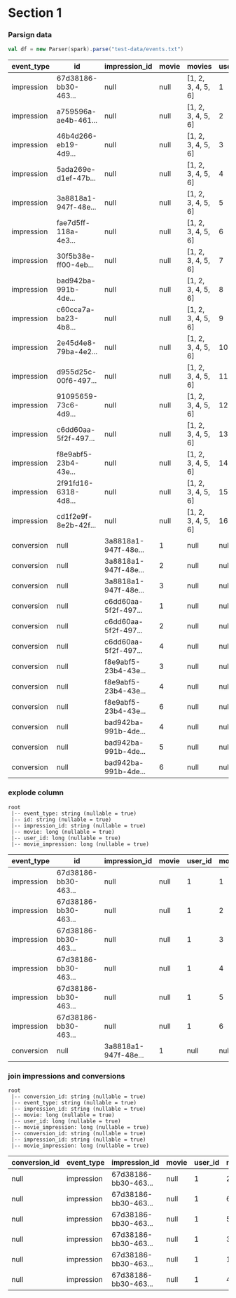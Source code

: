 # Section 1

### Parsign data


```scala
val df = new Parser(spark).parse("test-data/events.txt")
```


event_type|                  id|       impression_id|movie|            movies|user_id
----------|--------------------|--------------------|-----|------------------|-------
impression|67d38186-bb30-463...|                null| null|\[1, 2, 3, 4, 5, 6\]|      1
impression|a759596a-ae4b-461...|                null| null|\[1, 2, 3, 4, 5, 6\]|      2
impression|46b4d266-eb19-4d9...|                null| null|\[1, 2, 3, 4, 5, 6\]|      3
impression|5ada269e-d1ef-47b...|                null| null|\[1, 2, 3, 4, 5, 6\]|      4
impression|3a8818a1-947f-48e...|                null| null|\[1, 2, 3, 4, 5, 6\]|      5
impression|fae7d5ff-118a-4e3...|                null| null|\[1, 2, 3, 4, 5, 6\]|      6
impression|30f5b38e-ff00-4eb...|                null| null|\[1, 2, 3, 4, 5, 6\]|      7
impression|bad942ba-991b-4de...|                null| null|\[1, 2, 3, 4, 5, 6\]|      8
impression|c60cca7a-ba23-4b8...|                null| null|\[1, 2, 3, 4, 5, 6\]|      9
impression|2e45d4e8-79ba-4e2...|                null| null|\[1, 2, 3, 4, 5, 6\]|     10
impression|d955d25c-00f6-497...|                null| null|\[1, 2, 3, 4, 5, 6\]|     11
impression|91095659-73c6-4d9...|                null| null|\[1, 2, 3, 4, 5, 6\]|     12
impression|c6dd60aa-5f2f-497...|                null| null|\[1, 2, 3, 4, 5, 6\]|     13
impression|f8e9abf5-23b4-43e...|                null| null|\[1, 2, 3, 4, 5, 6\]|     14
impression|2f91fd16-6318-4d8...|                null| null|\[1, 2, 3, 4, 5, 6\]|     15
impression|cd1f2e9f-8e2b-42f...|                null| null|\[1, 2, 3, 4, 5, 6\]|     16
conversion|                null|3a8818a1-947f-48e...|    1|              null|   null
conversion|                null|3a8818a1-947f-48e...|    2|              null|   null
conversion|                null|3a8818a1-947f-48e...|    3|              null|   null
conversion|                null|c6dd60aa-5f2f-497...|    1|              null|   null
conversion|                null|c6dd60aa-5f2f-497...|    2|              null|   null
conversion|                null|c6dd60aa-5f2f-497...|    4|              null|   null
conversion|                null|f8e9abf5-23b4-43e...|    3|              null|   null
conversion|                null|f8e9abf5-23b4-43e...|    4|              null|   null
conversion|                null|f8e9abf5-23b4-43e...|    6|              null|   null
conversion|                null|bad942ba-991b-4de...|    4|              null|   null
conversion|                null|bad942ba-991b-4de...|    5|              null|   null
conversion|                null|bad942ba-991b-4de...|    6|              null|   null


### explode column

```
root
 |-- event_type: string (nullable = true)
 |-- id: string (nullable = true)
 |-- impression_id: string (nullable = true)
 |-- movie: long (nullable = true)
 |-- user_id: long (nullable = true)
 |-- movie_impression: long (nullable = true)
```

event_type|                  id|       impression_id|movie|user_id|movie_impression
----------|--------------------|--------------------|-----|-------|----------------
impression|67d38186-bb30-463...|                null| null|      1|               1
impression|67d38186-bb30-463...|                null| null|      1|               2
impression|67d38186-bb30-463...|                null| null|      1|               3
impression|67d38186-bb30-463...|                null| null|      1|               4
impression|67d38186-bb30-463...|                null| null|      1|               5
impression|67d38186-bb30-463...|                null| null|      1|               6
conversion|                null|3a8818a1-947f-48e...|    1|   null|            null

### join impressions and conversions

```
root
 |-- conversion_id: string (nullable = true)
 |-- event_type: string (nullable = true)
 |-- impression_id: string (nullable = true)
 |-- movie: long (nullable = true)
 |-- user_id: long (nullable = true)
 |-- movie_impression: long (nullable = true)
 |-- conversion_id: string (nullable = true)
 |-- impression_id: string (nullable = true)
 |-- movie_impression: long (nullable = true)
```



conversion_id|event_type|       impression_id|movie|user_id|movie_impression|       conversion_id|       impression_id|movie_impression
-------------|----------|--------------------|-----|-------|----------------|--------------------|--------------------|----------------
         null|impression|67d38186-bb30-463...| null|      1|               2|                null|                null|            null
         null|impression|67d38186-bb30-463...| null|      1|               6|                null|                null|            null
         null|impression|67d38186-bb30-463...| null|      1|               5|                null|                null|            null
         null|impression|67d38186-bb30-463...| null|      1|               3|                null|                null|            null
         null|impression|67d38186-bb30-463...| null|      1|               1|d42d75c6-07ca-4d5...|67d38186-bb30-463...|               1
         null|impression|67d38186-bb30-463...| null|      1|               4|                null|                null|            null
